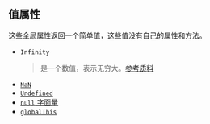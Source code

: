 ## 值属性

这些全局属性返回一个简单值，这些值没有自己的属性和方法。

* `Infinity`
  > 是一个数值，表示无穷大。[参考质料](https://developer.mozilla.org/zh-CN/docs/Web/JavaScript/Reference/Global_Objects/Infinity) 
* [`NaN`](#NaN)
* [`Undefined`](#Undefined)
* [`null` 字面量](#null)
* [`globalThis`](#globalThis)
